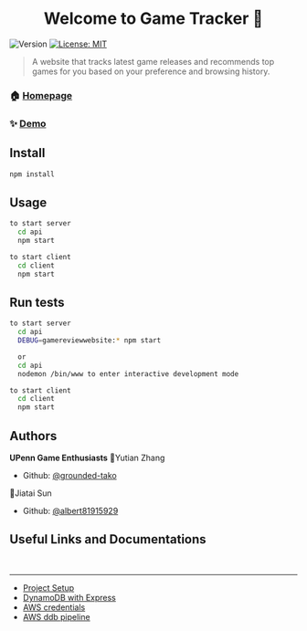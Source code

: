 <h1 align="center">Welcome to Game Tracker 👋</h1>
<p>
  <img alt="Version" src="https://img.shields.io/badge/version-0.0.1-blue.svg?cacheSeconds=2592000" />
  <a href="#" target="_blank">
    <img alt="License: MIT" src="https://img.shields.io/badge/License-MIT-yellow.svg" />
  </a>
</p>

> A website that tracks latest game releases and recommends top games for you based on your preference and browsing history.

### 🏠 [Homepage](http://www.latestgamereleases.com/)

### ✨ [Demo](http://www.latestgamereleases.com/)

## Install

```sh
npm install
```

## Usage

```sh
to start server
  cd api
  npm start

to start client
  cd client
  npm start
```

## Run tests

```sh
to start server
  cd api
  DEBUG=gamereviewwebsite:* npm start

  or
  cd api
  nodemon /bin/www to enter interactive development mode

to start client
  cd client
  npm start
```

## Authors

**UPenn Game Enthusiasts**
👤Yutian Zhang
* Github: [@grounded-tako](https://github.com/grounded-tako)

👤Jiatai Sun
* Github: [@albert81915929](https://github.com/albert81915929)
## Useful Links and Documentations
<br>
<hr></hr>

-   [Project Setup](https://www.freecodecamp.org/news/create-a-react-frontend-a-node-express-backend-and-connect-them-together-c5798926047c/)
-   [DynamoDB with Express](https://referbruv.com/blog/reading-and-writing-to-aws-dynamodb-using-nodejs-with-example/)
-   [AWS credentials](https://docs.aws.amazon.com/sdk-for-javascript/v2/developer-guide/global-config-object.html)
-   [AWS ddb pipeline](https://docs.aws.amazon.com/datapipeline/latest/DeveloperGuide/dp-importexport-ddb.html)
</br>

